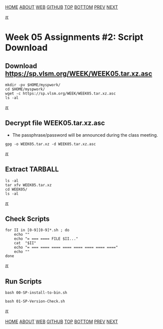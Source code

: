 ---
---
[HOME](index.md)
[ABOUT](README.md)
[WEB](https://osp4diss.vlsm.org/)
[GITHUB](https://github.com/os2xx/osp4diss/)
[TOP](#)
[BOTTOM](#endofpage)
[PREV](S05-01.md)
[NEXT](S05-03.md)

[&#x213C;](#endofpage)<br id="idx00">

# Week 05 Assignments #2: Script Download

## Download <https://sp.vlsm.org/WEEK/WEEK05.tar.xz.asc>
```
mkdir -pv $HOME/myspwork/
cd $HOME/myspwork/
wget -c https://sp.vlsm.org/WEEK/WEEK05.tar.xz.asc
ls -al

```

[&#x213C;](#)<br id="idx01">
## Decrypt file WEEK05.tar.xz.asc

* The passphrase/password will be announced during the class meeting.

```
gpg -o WEEK05.tar.xz -d WEEK05.tar.xz.asc

```

[&#x213C;](#)<br id="idx02">
## Extract TARBALL
```
ls -al
tar xfv WEEK05.tar.xz
cd WEEK05/
ls -al

```

[&#x213C;](#)<br id="idx03">
## Check Scripts
```
for II in [0-9][0-9]*.sh ; do
    echo ""
    echo "= === ==== FILE $II..."
    cat  "$II"
    echo "= === ==== ==== ==== ==== ==== ==== ===="
    echo ""
done

```

[&#x213C;](#)<br id="idx04">
## Run Scripts
```
bash 00-SP-install-to-bin.sh

bash 01-SP-Version-Check.sh

```

[&#x213C;](#)<br id="endofpage"><br>
[HOME](index.md)
[ABOUT](README.md)
[WEB](https://osp4diss.vlsm.org/)
[GITHUB](https://github.com/os2xx/osp4diss/)
[TOP](#)
[BOTTOM](#endofpage)
[PREV](S05-01.md)
[NEXT](S05-03.md)
<br>

